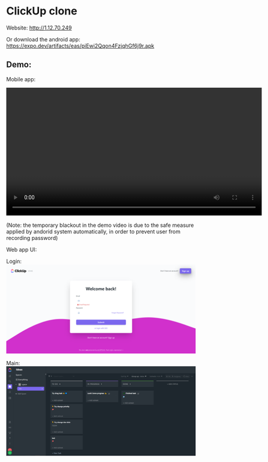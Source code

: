 # ClickUp clone

Website: http://1.12.70.249

Or download the android app: https://expo.dev/artifacts/eas/piEwi2Qqon4FzjqhGf6j9r.apk

## Demo:

Mobile app:

<video height="340" controls>
  <source src="mobile-app-demo.mp4" type="video/mp4">
  Your browser does not support the video tag.
</video>

(Note: the temporary blackout in the demo video is due to the safe measure applied by andorid system automatically, in order to prevent user from recording password)

Web app UI:

Login:
![login](login.PNG)

Main:
![main](main.PNG)
